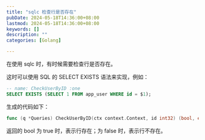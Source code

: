 ```yaml
---
title: "sqlc 检查行是否存在"
pubDate: 2024-05-18T14:36:00+08:00
lastmod: 2024-05-18T14:36:00+08:00
keywords: []
description: ""
categories: [Golang]

---
```


在使用 sqlc 时，有时候需要检查行是否存在。

这时可以使用 SQL 的 SELECT EXISTS 语法来实现，例如：

```sql
-- name: CheckUserByID :one
SELECT EXISTS (SELECT 1 FROM app_user WHERE id = $1);
```

生成的代码如下：

```go
func (q *Queries) CheckUserByID(ctx context.Context, id int32) (bool, error)
```

返回的 bool 为 true 时，表示行存在；为 false 时，表示行不存在。